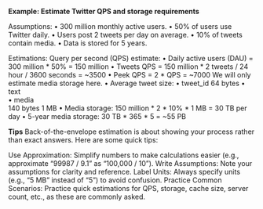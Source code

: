 **Example: Estimate Twitter QPS and storage requirements**

 Assumptions:
 • 300 million monthly active users.
 • 50% of users use Twitter daily.
 • Users post 2 tweets per day on average.
 • 10% of tweets contain media.
 • Data is stored for 5 years.

  Estimations:
 Query per second (QPS) estimate:
 • Daily active users (DAU) = 300 million * 50% = 150 million
 • Tweets QPS = 150 million * 2 tweets / 24 hour / 3600 seconds = ~3500
 • Peek QPS = 2 * QPS = ~7000
 We will only estimate media storage here.
 • Average tweet size:
 • tweet_id   64 bytes
 • text           
• media       
140 bytes
 1 MB
 • Media storage: 150 million * 2 * 10% * 1 MB = 30 TB per day
 • 5-year media storage: 30 TB * 365 * 5 = ~55 PB


**Tips**
Back-of-the-envelope estimation is about showing your process rather than exact answers. Here are some quick tips:

Use Approximation: Simplify numbers to make calculations easier (e.g., approximate “99987 / 9.1” as “100,000 / 10”).
Write Assumptions: Note your assumptions for clarity and reference.
Label Units: Always specify units (e.g., “5 MB” instead of “5”) to avoid confusion.
Practice Common Scenarios: Practice quick estimations for QPS, storage, cache size, server count, etc., as these are commonly asked.
